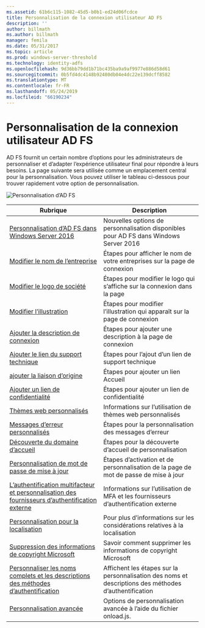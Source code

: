 ```yaml
---
ms.assetid: 61b6c115-1082-45d5-b0b1-ed24d06fcdce
title: Personnalisation de la connexion utilisateur AD FS
description: ''
author: billmath
ms.author: billmath
manager: femila
ms.date: 05/31/2017
ms.topic: article
ms.prod: windows-server-threshold
ms.technology: identity-adfs
ms.openlocfilehash: 9d36bb79dd1b71bc435ba9a9af9977e886d58d61
ms.sourcegitcommit: 0b5fd4dc4148b92480db04e4dc22e139dcff8582
ms.translationtype: MT
ms.contentlocale: fr-FR
ms.lasthandoff: 05/24/2019
ms.locfileid: "66190234"
---
```

# <a name="ad-fs-user-sign-in-customization"></a>Personnalisation de la connexion utilisateur AD FS


AD FS fournit un certain nombre d’options pour les administrateurs de personnaliser et d’adapter l’expérience utilisateur final pour répondre à leurs besoins.  La page suivante sera utilisée comme un emplacement central pour la personnalisation.  Vous pouvez utiliser le tableau ci-dessous pour trouver rapidement votre option de personnalisation.



![Personnalisation d’AD FS](media/AD-FS-user-sign-in-customization/ADFS_Blue_Custom2.png) 
    
  







Rubrique|Description|
-----|-----|
[Personnalisation d’AD FS dans Windows Server 2016](AD-FS-Customization-in-Windows-Server-2016.md)|Nouvelles options de personnalisation disponibles pour AD FS dans Windows Server 2016|
[Modifier le nom de l’entreprise](Change-the-company-name-on-the-AD-FS-sign-in-page.md)|Étapes pour afficher le nom de votre entreprises sur la page de connexion|
[Modifier le logo de société](Change-the-company-logo-on-the-AD-FS-sign-in-page.md)|Étapes pour modifier le logo qui s’affiche sur la connexion dans la page|
[Modifier l’illustration](Change-the-illustration-on-the-AD-FS-sign-in-page.md)|Étapes pour modifier l’illustration qui apparaît sur la page de connexion|
[Ajouter la description de connexion](Add-sign-in-page-description.md)|Étapes pour ajouter une description à la page de connexion|
[Ajouter le lien du support technique](Add-Help-Desk-Link.md)|Étapes pour l’ajout d’un lien de support technique|
[ajouter la liaison d’origine](Add-Home-Link.md)|Étapes pour ajouter un lien Accueil|
[Ajouter un lien de confidentialité](Add-Privacy-Link.md)|Étapes pour ajouter un lien de confidentialité|
[Thèmes web personnalisés](Custom-Web-Themes-in-AD-FS.md)|Informations sur l’utilisation de thèmes web personnalisés
[Messages d’erreur personnalisés](Custom-error-messages-for-AD-FS-sign-in-page.md)|Étapes pour la personnalisation des messages d’erreur
[Découverte du domaine d’accueil](Home-Realm-Discovery-Customization.md)|Étapes pour la découverte d’accueil de personnalisation|
[Personnalisation de mot de passe de mise à jour](Update-password-customization.md)|Étapes d’activation et de personnalisation de la page de mot de passe de mise à jour|
[L’authentification multifacteur et personnalisation des fournisseurs d’authentification externe](Multi-factor-authentication-and-external-auth-providers-customization.md)|Informations sur l’utilisation de MFA et les fournisseurs d’authentification externe|
[Personnalisation pour la localisation](Customization-for-Localization.md)|Pour plus d’informations sur les considérations relatives à la localisation
[Suppression des informations de copyright Microsoft](Remove-the-Microsoft-copyright.md)|Savoir comment supprimer les informations de copyright Microsoft
[Personnaliser les noms complets et les descriptions des méthodes d’authentification](Customize-the-display-names-and-descriptions-for-authentication-methods.md)|Affichent les étapes sur la personnalisation des noms et descriptions des méthodes d’authentification
[Personnalisation avancée](Advanced-Customization-of-AD-FS-Sign-in-Pages.md)|Options de personnalisation avancée à l’aide du fichier onload.js.




